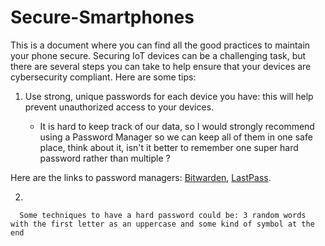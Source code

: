 # Secure-Smartphones
This is a document where you can find all the good practices to maintain your phone secure. Securing IoT devices can be a challenging task, but there are several steps you can take to help ensure that your devices are cybersecurity compliant. Here are some tips:
1. Use strong, unique passwords for each device you have: this will help prevent unauthorized access to your devices. 

    - It is hard to keep track of our data, so I would strongly recommend using a Password Manager so we can keep all of them in one safe place, think about it, isn't it better to remember one super hard password rather than multiple ? 
    
  Here are the links to password managers: [Bitwarden](https://bitwarden.com/), [LastPass](https://lastpass.com/create-account.php).
  
    
    
    
 2.
    
      Some techniques to have a hard password could be: 3 random words with the first letter as an uppercase and some kind of symbol at the end 
